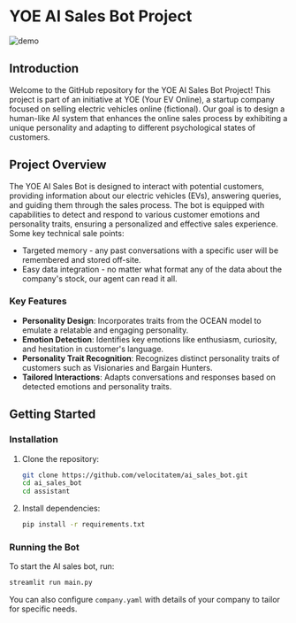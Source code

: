 # YOE AI Sales Bot Project

![demo](https://github.com/velocitatem/ai_sales_bot/assets/60182044/e9625e91-1b10-480d-9e69-bbbf9430b6de)


## Introduction

Welcome to the GitHub repository for the YOE AI Sales Bot Project! This project is part of an initiative at YOE (Your EV Online), a startup company focused on selling electric vehicles online (fictional). Our goal is to design a human-like AI system that enhances the online sales process by exhibiting a unique personality and adapting to different psychological states of customers.

## Project Overview

The YOE AI Sales Bot is designed to interact with potential customers, providing information about our electric vehicles (EVs), answering queries, and guiding them through the sales process. The bot is equipped with capabilities to detect and respond to various customer emotions and personality traits, ensuring a personalized and effective sales experience. Some key technical sale points:
- Targeted memory - any past conversations with a specific user will be remembered and stored off-site.
- Easy data integration - no matter what format any of the data about the company's stock, our agent can read it all.

### Key Features

- **Personality Design**: Incorporates traits from the OCEAN model to emulate a relatable and engaging personality.
- **Emotion Detection**: Identifies key emotions like enthusiasm, curiosity, and hesitation in customer's language.
- **Personality Trait Recognition**: Recognizes distinct personality traits of customers such as Visionaries and Bargain Hunters.
- **Tailored Interactions**: Adapts conversations and responses based on detected emotions and personality traits.

## Getting Started


### Installation

1. Clone the repository:
   ```bash
   git clone https://github.com/velocitatem/ai_sales_bot.git
   cd ai_sales_bot
   cd assistant
   ```

2. Install dependencies:
   ```bash
   pip install -r requirements.txt
   ```

### Running the Bot

To start the AI sales bot, run:

```bash
streamlit run main.py
```

You can also configure `company.yaml` with details of your company to tailor for specific needs.
